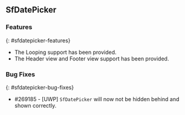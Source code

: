 ## SfDatePicker

### Features
{: #sfdatepicker-features}

* The Looping support has been provided.
* The Header view and Footer view support has been provided.

### Bug Fixes
{: #sfdatepicker-bug-fixes}

* \#269185 - [UWP] `SfDatePicker` will now not be hidden behind and shown correctly.
